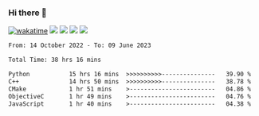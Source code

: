 ### Hi there 👋
[![wakatime](https://wakatime.com/badge/user/368879df-dc38-4b1a-86c4-8a2054a0e074.svg)](https://wakatime.com/@368879df-dc38-4b1a-86c4-8a2054a0e074)
<img src="https://img.shields.io/badge/Windows-0078D6?style=flat&logo=Windows&logoColor=white">
<img src="https://img.shields.io/badge/IntelliJ_IDEA-000000.svg?style=flat&logo=IntelliJ-IDEA&logoColor=white">
<img src="https://img.shields.io/badge/Visual_Studio_Code-007ACC?style=flat&logo=Visual-Studio-Code&logoColor=white">
<img src="https://img.shields.io/badge/Discord-5865F2?label=kano%233578&style=flat&logo=discord&logoColor=white">
<br>


<!--START_SECTION:waka-->

```txt
From: 14 October 2022 - To: 09 June 2023

Total Time: 38 hrs 16 mins

Python           15 hrs 16 mins  >>>>>>>>>>---------------   39.90 %
C++              14 hrs 50 mins  >>>>>>>>>>---------------   38.78 %
CMake            1 hr 51 mins    >------------------------   04.86 %
ObjectiveC       1 hr 49 mins    >------------------------   04.76 %
JavaScript       1 hr 40 mins    >------------------------   04.38 %
```

<!--END_SECTION:waka-->
